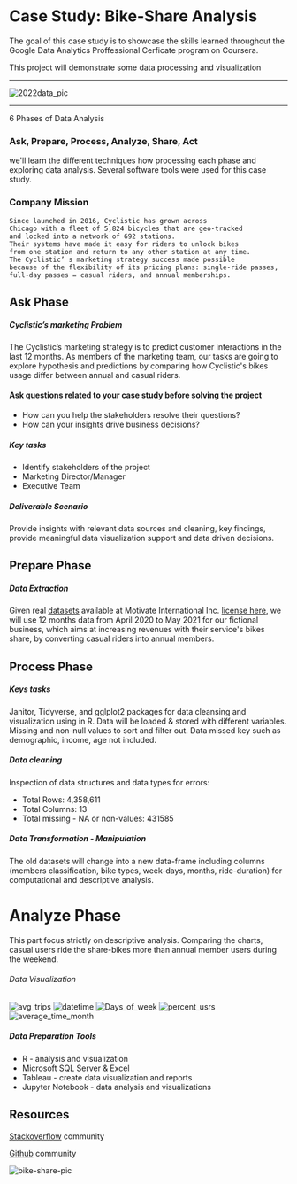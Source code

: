
# Case Study: Bike-Share Analysis 
 The goal of this case study is to showcase the skills learned 
 throughout the Google Data Analytics Proffessional 
 Cerficate program on Coursera.

 This project will demonstrate some data processing and visualization
 
 ------------------------------------------------------------------
 
 ![2022data_pic](https://user-images.githubusercontent.com/36643432/163570923-1f7776e0-5452-49a7-b2a1-7dde0394b335.png)

------------------------------------------------------------------
 
 6 Phases of Data Analysis 
 ### Ask, Prepare, Process, Analyze, Share, Act
 
 we'll learn the different techniques 
 how processing each phase and exploring data analysis. 
 Several software tools were used for this case study.


 ### Company Mission
    Since launched in 2016, Cyclistic has grown across 
    Chicago with a fleet of 5,824 bicycles that are geo-tracked 
    and locked into a network of 692 stations. 
    Their systems have made it easy for riders to unlock bikes 
    from one station and return to any other station at any time. 
    The Cyclistic’ s marketing strategy success made possible 
    because of the flexibility of its pricing plans: single-ride passes, 
    full-day passes = casual riders, and annual memberships.

## Ask Phase

##### Cyclistic’s marketing Problem
The Cyclistic’s marketing strategy is 
to predict customer interactions in the last 12 months.
As members of the marketing team, our tasks are going to
explore hypothesis and predictions by comparing 
how Cyclistic's bikes usage differ 
between annual and casual riders.


#### Ask questions related to your case study before solving the project

- How can you help the stakeholders resolve their questions?
- How can your insights drive business decisions?

##### Key tasks 

- Identify stakeholders of the project 
- Marketing Director/Manager
- Executive Team

##### Deliverable Scenario
Provide insights with relevant data sources 
and cleaning, key findings,
provide meaningful data visualization support 
and data driven decisions.


## Prepare Phase  

##### Data Extraction
Given real [datasets](https://divvy-tripdata.s3.amazonaws.com/index.html)
available at Motivate International Inc. 
[license here](https://ride.divvybikes.com/data-license-agreement), 
we will use 12 months data from April 2020 to May 2021 for
our fictional business, which aims at increasing revenues
with their service's bikes share, by converting casual riders 
into annual members.


## Process Phase

##### Keys tasks
Janitor, Tidyverse, and gglplot2 packages for data cleansing and visualization using in R.
Data will be loaded & stored with different variables.
Missing and non-null values to 
sort and filter out.
Data missed key such as demographic, income, age not included.

##### Data cleaning 
 Inspection of data structures and data types for errors:
- Total Rows: 4,358,611
- Total Columns: 13
- Total missing - NA or non-values: 431585  

##### Data Transformation - Manipulation
The old datasets will change into 
a new data-frame including columns
(members classification, bike types, 
week-days, months, ride-duration)
for computational and descriptive analysis.


# Analyze Phase

This part focus strictly on descriptive analysis. 
Comparing the charts, casual users ride the share-bikes 
more than annual member users during the weekend.

###### Data Visualization
![avg_trips](https://user-images.githubusercontent.com/36643432/164219840-7efaf86d-95ef-4834-ad36-c3207b916bf8.png)
![datetime](https://user-images.githubusercontent.com/36643432/164219842-c2170bbd-6c7d-4d64-8072-0955e90a806f.png)
![Days_of_week](https://user-images.githubusercontent.com/36643432/164219855-c38d0f68-d689-49bf-a0bf-2ea69044fa2b.png)
![percent_usrs](https://user-images.githubusercontent.com/36643432/164219857-f84c959f-1435-41c2-8cf4-24268c5efc89.png)
![average_time_month](https://user-images.githubusercontent.com/36643432/164220516-0b891d94-c912-4c81-8229-283840635aef.png)



##### Data Preparation Tools 
- R - analysis and visualization
- Microsoft SQL Server & Excel
- Tableau - create data visualization and reports
- Jupyter Notebook - data analysis and visualizations


## Resources
[Stackoverflow](https://stackoverflow.com/) community

[Github](https://github.com/) community

![bike-share-pic](https://user-images.githubusercontent.com/36643432/163747095-87496a88-f6b2-497a-b419-2483b83ef9a5.png)












